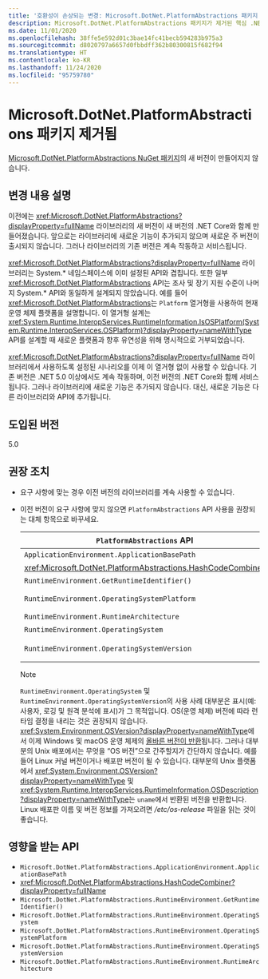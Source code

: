 ```yaml
---
title: '호환성이 손상되는 변경: Microsoft.DotNet.PlatformAbstractions 패키지 제거됨'
description: Microsoft.DotNet.PlatformAbstractions 패키지가 제거된 핵심 .NET 라이브러리의 .NET 5.0 호환성이 손상되는 변경에 대해 알아봅니다.
ms.date: 11/01/2020
ms.openlocfilehash: 38ffe5e592d01c3bae14fc41becb594283b975a3
ms.sourcegitcommit: d8020797a6657d0fbbdff362b80300815f682f94
ms.translationtype: HT
ms.contentlocale: ko-KR
ms.lasthandoff: 11/24/2020
ms.locfileid: "95759780"
---
```

# <a name="microsoftdotnetplatformabstractions-package-removed"></a>Microsoft.DotNet.PlatformAbstractions 패키지 제거됨

[Microsoft.DotNet.PlatformAbstractions NuGet 패키지](https://www.nuget.org/packages/Microsoft.DotNet.PlatformAbstractions/)의 새 버전이 만들어지지 않습니다.

## <a name="change-description"></a>변경 내용 설명

이전에는 <xref:Microsoft.DotNet.PlatformAbstractions?displayProperty=fullName> 라이브러리의 새 버전이 새 버전의 .NET Core와 함께 만들어졌습니다. 앞으로는 라이브러리에 새로운 기능이 추가되지 않으며 새로운 주 버전이 출시되지 않습니다. 그러나 라이브러리의 기존 버전은 계속 작동하고 서비스됩니다.

<xref:Microsoft.DotNet.PlatformAbstractions?displayProperty=fullName> 라이브러리는 System.\* 네임스페이스에 이미 설정된 API와 겹칩니다. 또한 일부 <xref:Microsoft.DotNet.PlatformAbstractions> API는 조사 및 장기 지원 수준이 나머지 System.\* API와 동일하게 설계되지 않았습니다. 예를 들어 <xref:Microsoft.DotNet.PlatformAbstractions>는 `Platform` 열거형을 사용하여 현재 운영 체제 플랫폼을 설명합니다. 이 열거형 설계는 <xref:System.Runtime.InteropServices.RuntimeInformation.IsOSPlatform(System.Runtime.InteropServices.OSPlatform)?displayProperty=nameWithType> API를 설계할 때 새로운 플랫폼과 향후 유연성을 위해 명시적으로 거부되었습니다.

<xref:Microsoft.DotNet.PlatformAbstractions?displayProperty=fullName> 라이브러리에서 사용하도록 설정된 시나리오를 이제 이 열거형 없이 사용할 수 있습니다. 기존 버전은 .NET 5.0 이상에서도 계속 작동하며, 이전 버전의 .NET Core와 함께 서비스됩니다. 그러나 라이브러리에 새로운 기능은 추가되지 않습니다. 대신, 새로운 기능은 다른 라이브러리와 API에 추가됩니다.

## <a name="version-introduced"></a>도입된 버전

5.0

## <a name="recommended-action"></a>권장 조치

- 요구 사항에 맞는 경우 이전 버전의 라이브러리를 계속 사용할 수 있습니다.

- 이전 버전이 요구 사항에 맞지 않으면 `PlatformAbstractions` API 사용을 권장되는 대체 항목으로 바꾸세요.

  | `PlatformAbstractions` API | 권장된 대체 |
  |-|-|
  | `ApplicationEnvironment.ApplicationBasePath` | <xref:System.AppContext.BaseDirectory?displayProperty=nameWithType> |
  | <xref:Microsoft.DotNet.PlatformAbstractions.HashCodeCombiner> | <xref:System.HashCode?displayProperty=nameWithType> |
  | `RuntimeEnvironment.GetRuntimeIdentifier()` | <xref:System.Runtime.InteropServices.RuntimeInformation.RuntimeIdentifier?displayProperty=nameWithType> |
  | `RuntimeEnvironment.OperatingSystemPlatform` | <xref:System.Runtime.InteropServices.RuntimeInformation.IsOSPlatform(System.Runtime.InteropServices.OSPlatform)?displayProperty=nameWithType> |
  | `RuntimeEnvironment.RuntimeArchitecture` | <xref:System.Runtime.InteropServices.RuntimeInformation.ProcessArchitecture?displayProperty=nameWithType> |
  | `RuntimeEnvironment.OperatingSystem` | <xref:System.Runtime.InteropServices.RuntimeInformation.OSDescription?displayProperty=nameWithType> |
  | `RuntimeEnvironment.OperatingSystemVersion` | <xref:System.Runtime.InteropServices.RuntimeInformation.OSDescription?displayProperty=nameWithType> 및 <xref:System.Environment.OSVersion?displayProperty=nameWithType> |

  > [!NOTE]
  > `RuntimeEnvironment.OperatingSystem` 및 `RuntimeEnvironment.OperatingSystemVersion`의 사용 사례 대부분은 표시(예: 사용자, 로깅 및 원격 분석에 표시)가 그 목적입니다. OS(운영 체제) 버전에 따라 런타임 결정을 내리는 것은 권장되지 않습니다. <xref:System.Environment.OSVersion?displayProperty=nameWithType>에서 이제 Windows 및 macOS 운영 체제의 [올바른 버전이 반환](environment-osversion-returns-correct-version.md)됩니다. 그러나 대부분의 Unix 배포에서는 무엇을 “OS 버전”으로 간주할지가 간단하지 않습니다. 예를 들어 Linux 커널 버전이거나 배포판 버전이 될 수 있습니다. 대부분의 Unix 플랫폼에서 <xref:System.Environment.OSVersion?displayProperty=nameWithType> 및 <xref:System.Runtime.InteropServices.RuntimeInformation.OSDescription?displayProperty=nameWithType>는 `uname`에서 반환된 버전을 반환합니다. Linux 배포판 이름 및 버전 정보를 가져오려면 */etc/os-release* 파일을 읽는 것이 좋습니다.

## <a name="affected-apis"></a>영향을 받는 API

- `Microsoft.DotNet.PlatformAbstractions.ApplicationEnvironment.ApplicationBasePath`
- <xref:Microsoft.DotNet.PlatformAbstractions.HashCodeCombiner?displayProperty=fullName>
- `Microsoft.DotNet.PlatformAbstractions.RuntimeEnvironment.GetRuntimeIdentifier()`
- `Microsoft.DotNet.PlatformAbstractions.RuntimeEnvironment.OperatingSystem`
- `Microsoft.DotNet.PlatformAbstractions.RuntimeEnvironment.OperatingSystemPlatform`
- `Microsoft.DotNet.PlatformAbstractions.RuntimeEnvironment.OperatingSystemVersion`
- `Microsoft.DotNet.PlatformAbstractions.RuntimeEnvironment.RuntimeArchitecture`

<!--

### Category

Core .NET libraries

### Affected APIs

- `P:Microsoft.DotNet.PlatformAbstractions.ApplicationEnvironment.ApplicationBasePath`
- `T:Microsoft.DotNet.PlatformAbstractions.HashCodeCombiner`
- `M:Microsoft.DotNet.PlatformAbstractions.RuntimeEnvironment.GetRuntimeIdentifier`
- `P:Microsoft.DotNet.PlatformAbstractions.RuntimeEnvironment.OperatingSystem`
- `P:Microsoft.DotNet.PlatformAbstractions.RuntimeEnvironment.OperatingSystemPlatform`
- `P:Microsoft.DotNet.PlatformAbstractions.RuntimeEnvironment.OperatingSystemVersion`
- `P:Microsoft.DotNet.PlatformAbstractions.RuntimeEnvironment.RuntimeArchitecture`

-->
